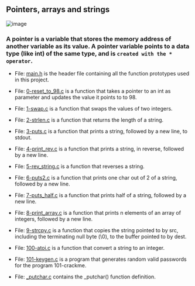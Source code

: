 ## Pointers, arrays and strings
![image](https://user-images.githubusercontent.com/105258746/190977571-d5135d31-02a5-4ff3-88de-d9062d6cfe13.png)

### A pointer is a variable that stores the memory address of another variable as its value. A pointer variable points to a data type (like int) of the same type, and is `created with the * operator`.
* File: [main.h](./main.h) is the header file containing all the function prototypes used in this project.

* File: [0-reset_to_98.c](./0-reset_to_98.c) is a function that takes a pointer to an int as parameter and updates the value it points to to 98.

* File: [1-swap.c](./1-swap.c) is a function that swaps the values of two integers.

* File: [2-strlen.c](./2-strlen.c) is a function that returns the length of a string.

* File: [3-puts.c](./3-puts.c) is a function that prints a string, followed by a new line, to stdout.

* File: [4-print_rev.c](./4-print_rev.c) is a function that prints a string, in reverse, followed by a new line.

* File: [5-rev_string.c](./5-rev_string.c) is a function that reverses a string.

* File: [6-puts2.c](./6-puts2.c) is a function that prints one char out of 2 of a string, followed by a new line.

* File: [7-puts_half.c](./7-puts_half.c) is a function that prints half of a string, followed by a new line.

* File: [8-print_array.c](./8-print_array.c) is a function that prints n elements of an array of integers, followed by a new line.

* File: [9-strcpy.c](9-strcpy.c) is a function that copies the string pointed to by src, including the terminating null byte (\0), to the buffer pointed to by dest.

* File: [100-atoi.c](100-atoi.c) is a function that convert a string to an integer.

* File: [101-keygen.c](./101-keygen.c) is a program that generates random valid passwords for the program 101-crackme.

- File: [_putchar.c](./_putchar.c) contains the _putchar() function definition.

